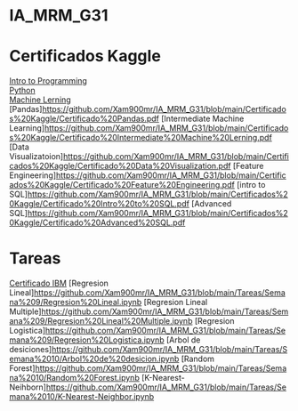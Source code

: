 ﻿# IA_MRM_G31

# Certificados Kaggle
[Intro to Programming](https://github.com/Xam900mr/IA_MRM_G31/blob/main/Certificados%20Kaggle/Certificado%20Intro%20to%20Programming.pdf)  
[Python](https://github.com/Xam900mr/IA_MRM_G31/blob/main/Certificados%20Kaggle/Certificado%20Python.pdf)  
[Machine Lerning](https://github.com/Xam900mr/IA_MRM_G31/blob/main/Certificados%20Kaggle/Certificado%20Python.pdf) 
[Pandas]https://github.com/Xam900mr/IA_MRM_G31/blob/main/Certificados%20Kaggle/Certificado%20Pandas.pdf
[Intermediate Machine Learning]https://github.com/Xam900mr/IA_MRM_G31/blob/main/Certificados%20Kaggle/Certificado%20Intermediate%20Machine%20Lerning.pdf
[Data Visualizatoion]https://github.com/Xam900mr/IA_MRM_G31/blob/main/Certificados%20Kaggle/Certificado%20Data%20Visualization.pdf
[Feature Engineering]https://github.com/Xam900mr/IA_MRM_G31/blob/main/Certificados%20Kaggle/Certificado%20Feature%20Engineering.pdf
[intro to SQL]https://github.com/Xam900mr/IA_MRM_G31/blob/main/Certificados%20Kaggle/Certificado%20Intro%20to%20SQL.pdf
[Advanced SQL]https://github.com/Xam900mr/IA_MRM_G31/blob/main/Certificados%20Kaggle/Certificado%20Advanced%20SQL.pdf

# Tareas
[Certificado IBM](https://github.com/Xam900mr/IA_MRM_G31/blob/main/Tareas/Semana%203/Certificado%20IBM%20Python.pdf)
[Regresion Lineal]https://github.com/Xam900mr/IA_MRM_G31/blob/main/Tareas/Semana%209/Regresion%20Lineal.ipynb
[Regresion Lineal Multiple]https://github.com/Xam900mr/IA_MRM_G31/blob/main/Tareas/Semana%209/Regresion%20Lineal%20Multiple.ipynb
[Regresion Logistica]https://github.com/Xam900mr/IA_MRM_G31/blob/main/Tareas/Semana%209/Regresion%20Logistica.ipynb
[Arbol de desiciones]https://github.com/Xam900mr/IA_MRM_G31/blob/main/Tareas/Semana%2010/Arbol%20de%20desicion.ipynb
[Random Forest]https://github.com/Xam900mr/IA_MRM_G31/blob/main/Tareas/Semana%2010/Random%20Forest.ipynb
[K-Nearest-Neihborn]https://github.com/Xam900mr/IA_MRM_G31/blob/main/Tareas/Semana%2010/K-Nearest-Neighbor.ipynb